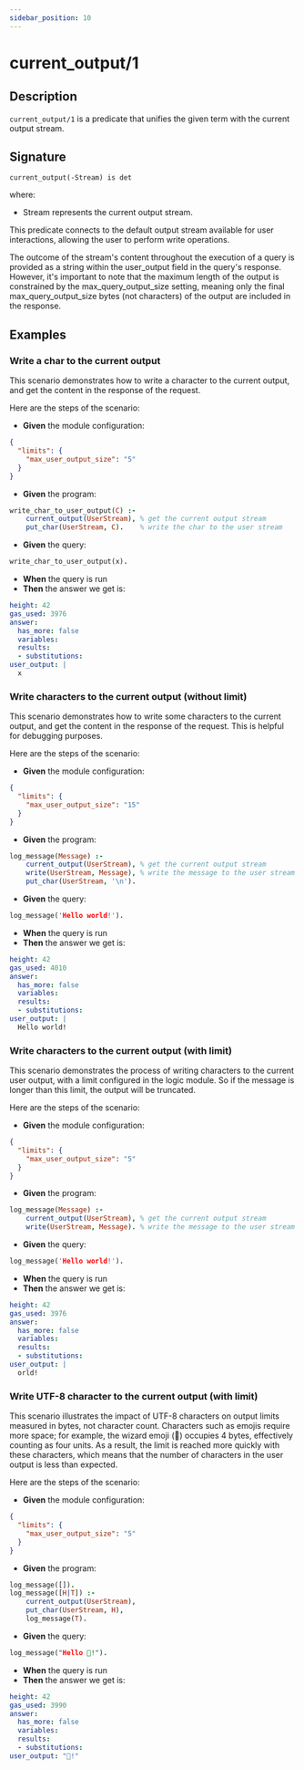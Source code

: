 ```yaml
---
sidebar_position: 10
---
```

[//]: # (This file is auto-generated. Please do not modify it yourself.)

# current_output/1

## Description

`current_output/1` is a predicate that unifies the given term with the current output stream.

## Signature

```text
current_output(-Stream) is det
```

where:

- Stream represents the current output stream.

This predicate connects to the default output stream available for user interactions, allowing the user to perform write operations.

The outcome of the stream's content throughout the execution of a query is provided as a string within the user\_output field in the query's response. However, it's important to note that the maximum length of the output is constrained by the max\_query\_output\_size setting, meaning only the final max\_query\_output\_size bytes \(not characters\) of the output are included in the response.

## Examples

### Write a char to the current output

This scenario demonstrates how to write a character to the current output, and get the content in the response of the
request.

Here are the steps of the scenario:

- **Given** the module configuration:

```  json
{
  "limits": {
    "max_user_output_size": "5"
  }
}
```

- **Given** the program:

```  prolog
write_char_to_user_output(C) :-
    current_output(UserStream), % get the current output stream
    put_char(UserStream, C).    % write the char to the user stream
```

- **Given** the query:

```  prolog
write_char_to_user_output(x).
```

- **When** the query is run
- **Then** the answer we get is:

```  yaml
height: 42
gas_used: 3976
answer:
  has_more: false
  variables:
  results:
  - substitutions:
user_output: |
  x
```

### Write characters to the current output (without limit)

This scenario demonstrates how to write some characters to the current output, and get the content in the response of the
request. This is helpful for debugging purposes.

Here are the steps of the scenario:

- **Given** the module configuration:

```  json
{
  "limits": {
    "max_user_output_size": "15"
  }
}
```

- **Given** the program:

```  prolog
log_message(Message) :-
    current_output(UserStream), % get the current output stream
    write(UserStream, Message), % write the message to the user stream
    put_char(UserStream, '\n').
```

- **Given** the query:

```  prolog
log_message('Hello world!').
```

- **When** the query is run
- **Then** the answer we get is:

```  yaml
height: 42
gas_used: 4010
answer:
  has_more: false
  variables:
  results:
  - substitutions:
user_output: |
  Hello world!

```

### Write characters to the current output (with limit)

This scenario demonstrates the process of writing characters to the current user output, with a limit configured
in the logic module. So if the message is longer than this limit, the output will be truncated.

Here are the steps of the scenario:

- **Given** the module configuration:

```  json
{
  "limits": {
    "max_user_output_size": "5"
  }
}
```

- **Given** the program:

```  prolog
log_message(Message) :-
    current_output(UserStream), % get the current output stream
    write(UserStream, Message). % write the message to the user stream
```

- **Given** the query:

```  prolog
log_message('Hello world!').
```

- **When** the query is run
- **Then** the answer we get is:

```  yaml
height: 42
gas_used: 3976
answer:
  has_more: false
  variables:
  results:
  - substitutions:
user_output: |
  orld!
```

### Write UTF-8 character to the current output (with limit)

This scenario illustrates the impact of UTF-8 characters on output limits measured in bytes, not character count.
Characters such as emojis require more space; for example, the wizard emoji (🧙) occupies 4 bytes, effectively counting
as four units. As a result, the limit is reached more quickly with these characters, which means that the number of
characters in the user output is less than expected.

Here are the steps of the scenario:

- **Given** the module configuration:

```  json
{
  "limits": {
    "max_user_output_size": "5"
  }
}
```

- **Given** the program:

```  prolog
log_message([]).
log_message([H|T]) :-
    current_output(UserStream),
    put_char(UserStream, H),
    log_message(T).
```

- **Given** the query:

```  prolog
log_message("Hello 🧙!").
```

- **When** the query is run
- **Then** the answer we get is:

```  yaml
height: 42
gas_used: 3990
answer:
  has_more: false
  variables:
  results:
  - substitutions:
user_output: "🧙!"
```
